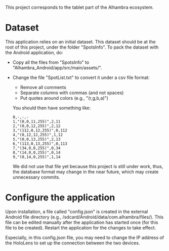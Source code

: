 This project corresponds to the tablet part of the Alhambra ecosystem.

# Dataset
This application relies on an initial dataset. This dataset should be at the root of this project, under the folder "SpotsInfo". To pack the dataset with the Android application, do:
- Copy all the files from "SpotsInfo" to "Alhambra_Android/app/src/main/assets/". 
- Change the file "SpotList.txt" to convert it under a csv file format:
    - Remove all comments
    - Separate columns with commas (and not spaces)
    - Put quotes around colors (e.g., "(r,g,b,a)")

    You should then have something like:
    ```
    0,-,-,-
    1,"(0,0,11,255)",2,11
    2,"(0,0,12,255)",2,12
    3,"(112,0,12,255)",0,112
    4,"(0,12,12,255)",1,12
    5,"(0,0,13,255)",2,13
    6,"(113,0,13,255)",0,113
    7,"(34,0,0,255)",0,34
    8,"(14,0,0,255)",0,14
    9,"(0,14,0,255)",1,14
    ```

    We did not use that file yet because this project is still under work, thus, the database format may change in the near future, which may create unnecessary commits.

# Configure the application
Upon installation, a file called "config.json" is created in the external Android file directory (e.g., /sdcard/Android/data/com.alhambra/files/).
This file can be edited manually after the application has started once (for this file to be created). Restart the application for the changes to take effect.

Especially, in this config.json file, you may need to change the IP address of the HoloLens to set up the connection between the two devices.